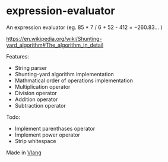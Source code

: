 # expression-evaluator
An expression evaluator (eg. 85 * 7 / 6 + 52 - 412 = −260.83... )

https://en.wikipedia.org/wiki/Shunting-yard_algorithm#The_algorithm_in_detail

Features:
- String parser
- Shunting-yard algorithm implementation
- Mathmatical order of operations implementation
- Multiplication operator
- Division operator
- Addition operator
- Subtraction operator

Todo:
- Implement parenthases operator
- Implement power operator
- Strip whitespace

Made in [Vlang](https://github.com/vlang/v/)
